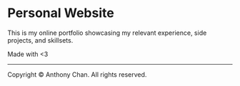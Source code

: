 # Personal Website

This is my online portfolio showcasing my relevant experience, side projects, and skillsets.

Made with <3

----

Copyright © Anthony Chan. All rights reserved.
